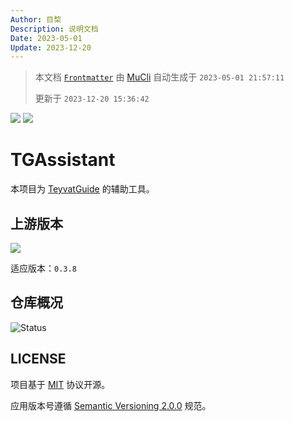 ```yaml
---
Author: 目棃
Description: 说明文档
Date: 2023-05-01
Update: 2023-12-20
---
```


> 本文档 [`Frontmatter`](https://github.com/BTMuli/MuCli#Frontmatter) 由 [MuCli](https://github.com/BTMuli/Mucli) 自动生成于 `2023-05-01 21:57:11`
>
> 更新于 `2023-12-20 15:36:42`

![](https://img.shields.io/github/last-commit/BTMuli/TGAssistant?style=for-the-badge) ![](https://img.shields.io/github/license/BTMuli/TGAssistant?style=for-the-badge)

# TGAssistant

本项目为 [TeyvatGuide](https://github.com/BTMuli/TeyvatGuide) 的辅助工具。

## 上游版本

![](https://img.shields.io/github/v/release/BTMuli/Tauri.Genshin?include_prereleases&style=for-the-badge)

适应版本：`0.3.8`

## 仓库概况

![Status](https://repobeats.axiom.co/api/embed/24b7ed9ab5282403bb47ac9cb4223135905caf1a.svg "Repobeats analytics image")

## LICENSE

项目基于 [MIT](LICENSE) 协议开源。

应用版本号遵循 [Semantic Versioning 2.0.0](https://semver.org/lang/zh-CN/) 规范。
